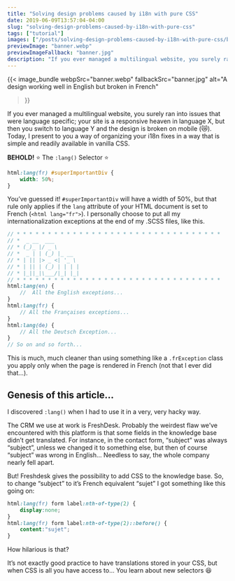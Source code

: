 ```yaml
---
title: "Solving design problems caused by i18n with pure CSS"
date: 2019-06-09T13:57:04-04:00
slug: "solving-design-problems-caused-by-i18n-with-pure-css"
tags: ["tutorial"]
images: ["/posts/solving-design-problems-caused-by-i18n-with-pure-css/banner.jpg"]
previewImage: "banner.webp"
previewImageFallback: "banner.jpg"
description: "If you ever managed a multilingual website, you surely ran into issues that were language specific; your site is a responsive heaven in language X, but then you switch to language Y and the design is broken on mobile"
---
```


{{< image_bundle
    webpSrc="banner.webp" 
    fallbackSrc="banner.jpg" 
    alt="A design working well in English but broken in French"
>}}

If you ever managed a multilingual website, you surely ran into issues that were language specific; your site is a responsive heaven in language X, but then you switch to language Y and the design is broken on mobile (😿). Today, I present to you a way of organizing your i18n fixes in a way that is simple and readily available in vanilla CSS.

**BEHOLD!** ⭐️ The `:lang()` Selector ️⭐️
```css
html:lang(fr) #superImportantDiv {
    width: 50%;
}
```

You’ve guessed it! `#superImportantDiv` will have a width of 50%, but that rule only applies if the `lang` attribute of your HTML document is set to French (`<html lang="fr">`).
I personally choose to put all my internationalization exceptions at the end of my .SCSS files, like this.

```scss
// * * * * * * * * * * * * * * * * * * * * * * * * * * * * * * * * *
// *  _ __  ___
// * (_)_ |/ _ \
// *  _ | | (_) |_ __
// * | || |> _ <| '_ \
// * | || | (_) | | | |
// * |_||_|\___/|_| |_|
// * * * * * * * * * * * * * * * * * * * * * * * * * * * * * * * * *
html:lang(en) {
    //  All the English exceptions...
}
html:lang(fr) {
    // All the Françaises exceptions...
}
html:lang(de) {
    // All the Deutsch Exception...
}
// So on and so forth...
```

This is much, much cleaner than using something like a `.frException` class you apply only when the page is rendered in French (not that I ever did that…).

##  Genesis of this article…

I discovered `:lang()` when I had to use it in a very, very hacky way.

The CRM we use at work is FreshDesk. Probably the weirdest flaw we’ve encountered with this platform is that some fields in the knowledge base didn’t get translated. For instance, in the contact form, “subject” was always “subject”, unless we changed it to something else, but then of course “subject” was wrong in English… Needless to say, the whole company nearly fell apart.

But! Freshdesk gives the possibility to add CSS to the knowledge base. So, to change “subject” to it’s French equivalent “sujet” I got something like this going on:

```scss
html:lang(fr) form label:nth-of-type(2) {
    display:none;
}
html:lang(fr) form label:nth-of-type(2)::before() {
    content:"sujet";
}
```

How hilarious is that?

It’s not exactly good practice to have translations stored in your CSS, but when CSS is all you have access to… You learn about new selectors 😆
